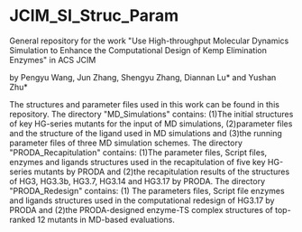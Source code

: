 # JCIM_SI_Struc_Param
General repository for the work "Use High-throughput Molecular Dynamics Simulation to Enhance the Computational Design of Kemp Elimination Enzymes" in ACS JCIM 

by Pengyu Wang, Jun Zhang, Shengyu Zhang, Diannan Lu* and Yushan Zhu*

The structures and parameter files used in this work can be found in this repository. 
The directory "MD_Simulations" contains: (1)The initial structures of key HG-series mutants for the input of MD simulations, (2)parameter files and the structure of the ligand used in MD simulations and (3)the running parameter files of three MD simulation schemes.
The directory "PRODA_Recapitulation" contains: (1)The parameter files, Script files, enzymes and ligands structures used in the recapitulation of five key HG-series mutants by PRODA and (2)the recapitulation results of the structures of HG3, HG3.3b, HG3.7, HG3.14 and HG3.17 by PRODA. 
The directory "PRODA_Redesign" contains: (1) The parameters files, Script file enzymes and ligands structures used in the computational redesign of HG3.17 by PRODA and (2)the PRODA-designed enzyme-TS complex structures of top-ranked 12 mutants in MD-based evaluations.  
